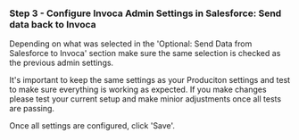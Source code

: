 ### Step 3 - Configure Invoca Admin Settings in Salesforce: Send data back to  Invoca

Depending on what was selected in the 'Optional: Send Data from Salesforce to Invoca' section make sure the same selection is checked as the previous admin settings. 

It's important to keep the same settings as your Produciton settings and test to make sure everything is working as expected. If you make changes please test your current setup and make minior adjustments once all tests are passing.

Once all settings are configured, click 'Save'.